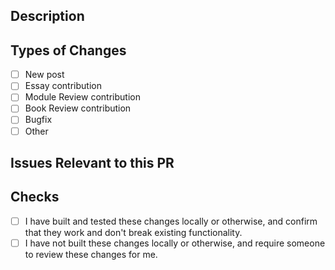 <!--- Provide a short summary of your changes in the title above. -->

## Description

<!--- Provide a detailed description of your changes here. -->

## Types of Changes

- [ ] New post
- [ ] Essay contribution
- [ ] Module Review contribution
- [ ] Book Review contribution
- [ ] Bugfix
- [ ] Other

## Issues Relevant to this PR

<!--- Link relevant issues here (if any). -->

## Checks

<!--- Check whichever is applicable. -->
- [ ] I have built and tested these changes locally or otherwise, and confirm that they work and don't break existing functionality.
- [ ] I have not built these changes locally or otherwise, and require someone to review these changes for me.
